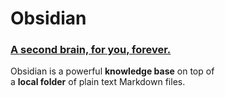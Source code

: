 # Obsidian
### [A second brain,  for you, forever.](https://obsidian.md/)

Obsidian is a powerful **knowledge base** on top of  
a **local folder** of plain text Markdown files.